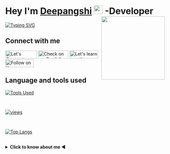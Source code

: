 <h1 align="left">Hey I'm <a href="https://www.linkedin.com/in/deepangshi-saha/">Deepangshi</a> <img src="https://media.giphy.com/media/hvRJCLFzcasrR4ia7z/giphy.gif" width="28"/>      
<a href="https://www.buymeacoffee.com/thedsdev"> <img align="right" src="https://media.giphy.com/media/v1.Y2lkPTc5MGI3NjExemEybWJmMHB0ZzZ6dTlvazA0eTR2YXdoeGtxd3BoYnAyZ3p4NnZyMiZlcD12MV9pbnRlcm5hbF9naWZfYnlfaWQmY3Q9cw/513lZvPf6khjIQFibF/giphy.gif" width="200" height="200"/></a> -Developer </h1>

<a href="https://git.io/typing-svg"><img src="https://readme-typing-svg.demolab.com?font=Fira+Code&pause=1000&random=false&width=435&lines=Developing+applications%2C;contributed+in+.NET,+React.js%2C;currently+focusing+on+developing;asp.net-+c%23+applications" alt="Typing SVG" /></a>

## Connect with me

<p align="left">
  <a href="https://www.linkedin.com/in/deepangshi-saha/" target="_blank" rel="noreferrer" ><img title="Let's Connect on LinkedIn" src="https://img.shields.io/badge/LinkedIn-0077B5?style=for-the-badge&logo=linkedin&logoColor=white&style=plastic"  width="100" height="25" /></a>
   <a href="https://deepangshi-dev.netlify.app/" target="_blank" rel="noreferrer"><img title="Check on my Portfolio" src="https://img.shields.io/badge/Portfolio-d4af37?style=for-the-badge&logo=React&logoColor=white&style=plastic" width="95" height="25" /></a>
  <a href="https://dev.to/thedsdev" target="_blank" rel="noreferrer"><img title="Let's learn together on DEV Community"  src="https://img.shields.io/badge/dev.to-0A0A0A?style=for-the-badge&logo=devdotto&logoColor=white&style=plastic" width="90" height="25" /></a>
  <a href="https://twitter.com/Deepangshi" target="_blank" rel="noreferrer"><img title="Follow on X" src="https://img.shields.io/badge/twitter-14171A?style=for-the-badge&logo=x&logoColor=white&style=plastic" width="90" height="25" /></a>
</p>

## Language and tools used

<p align="left"> 

<p align="left"> <a href="https://github.com/Deepangshi" target="_blank" rel="noreferrer"><img title="Tools Used" src="https://skillicons.dev/icons?i=cs,dotnet,postgres,react,materialui,html,css,git"> </a> </p>
</p>

<br/>

<a href="https://github.com/Deepangshi" align="left" target="_blank" rel="noreferrer"> <img alt="views" title="Github views" src="https://komarev.com/ghpvc/?username=deepangshi&style=plastic"> </a>

<br />

<p align="left">

[![Top Langs](https://github-readme-stats.vercel.app/api/top-langs/?username=Deepangshi&layout=donut&theme=tokyonight)](https://github.com/Deepangshi/github-readme-stats)

</p>

<br/>



<details> <summary title="Click me"><b>Click to know about me ◀</b></summary>
 🌐 My journey into the mesmerizing world of software development started somewhat innocently during my days as a CS student. It was a simple curiosity—an urge to understand websites and applications—that drew me in.
<br/> 💻 As I navigated through this new, exciting world, my academic projects became my playground, allowing me to experiment, learn, and grow. My curiosity knew no bounds, and with each line of code, I felt more empowered to create and innovate.
<br/> 🛠️ The real turning point came when I got the opportunity to put my skills to the test in the professional arena. Working hands-on with technologies like .NET and React.js, I was able to turn my theoretical knowledge into practical expertise. These experiences not only honed my technical abilities but also taught me the importance of collaboration, innovation, and continuous learning in the fast-paced tech industry.
<br/> 💡 Today, I stand at a thrilling juncture in my journey, armed with a blend of academic knowledge and real-world tech experience, eager to tackle new challenges and contribute to the ever-evolving field of software development. <br/>#happycoding🚀
